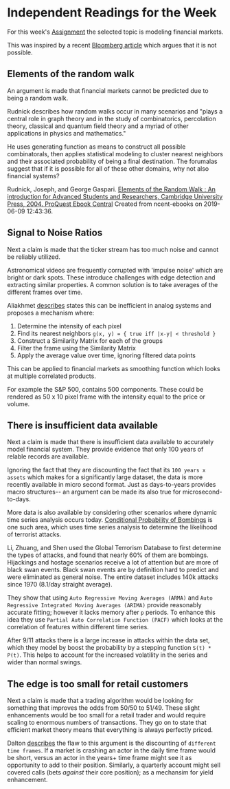 # Independent Readings for the Week

For this week's [Assignment](../Assignment.md) the selected topic is modeling financial markets.

This was inspired by a recent [Bloomberg article](https://www.bloomberg.com/news/articles/2019-05-21/computer-models-won-t-beat-the-stock-market-any-time-soon) which argues that it is not possible.

## Elements of the random walk

An argument is made that financial markets cannot be predicted due to being a random walk.

Rudnick describes how random walks occur in many scenarios and "plays a central role in graph theory and in the study of combinatorics, percolation theory, classical and quantum field theory and a myriad of other applications in physics and mathematics."

He uses generating function as means to construct all possible combinatorals, then applies statistical modeling to cluster nearest neighbors and their associated probability of being a final destination. The forumalas suggest that if it is possible for all of these other domains, why not also financial systems?

Rudnick, Joseph, and George Gaspari. [Elements of the Random Walk : An introduction for Advanced Students and Researchers, Cambridge University Press, 2004. ProQuest Ebook Central](http://ebookcentral.proquest.com/lib/ncent-ebooks/detail.action?docID=256691)
Created from ncent-ebooks on 2019-06-09 12:43:36.

## Signal to Noise Ratios

Next a claim is made that the ticker stream has too much noise and cannot be reliably utilized.

Astronomical videos are frequently corrupted with 'impulse noise' which are bright or dark spots. These introduce challenges with edge detection and extracting similar properties. A common solution is to take averages of the different frames over time.

Aliakhmet [describes](Readings/Noise_Reduction_Astronomical_Videos.pdf) states this can be inefficient in analog systems and proposes a mechanism where:

1. Determine the intensity of each pixel
2. Find its nearest neighbors `g(x, y) = { true iff |x-y| < threshold }`
3. Construct a Similarity Matrix for each of the groups
4. Filter the frame using the Similarity Matrix
5. Apply the average value over time, ignoring filtered data points

This can be applied to financial markets as smoothing function which looks at multiple correlated products.

For example the S&P 500, contains 500 components. These could be rendered as 50 x 10 pixel frame with the intensity equal to the price or volume.

## There is insufficient data available

Next a claim is made that there is insufficient data available to accurately model financial system. They provide evidence that only 100 years of relable records are available.

Ignoring the fact that they are discounting the fact that its `100 years x assets` which makes for a significantly large dataset, the data is more recently available in micro second format. Just as days-to-years provides macro structures-- an argument can be made its also true for microsecond-to-days.

More data is also available by considering other scenarios where dynamic time series analysis occurs today. [Conditional Probability of Bombings](Readings/Dynamic_Forecasting_Bombings.pdf) is one such area, which uses time series analysis to determine the likelihood of terrorist attacks.

Li, Zhuang, and Shen used the Global Terrorism Database to first determine the types of attacks, and found that nearly 60% of them are bombings. Hijackings and hostage scenarios receive a lot of attention but are more of black swan events. Black swan events are by definition hard to predict and were eliminated as general noise. The entire dataset includes 140k attacks since 1970 (8.1/day straight average).

They show that using `Auto Regressive Moving Averages (ARMA)` and `Auto Regressive Integrated Moving Averages (ARIMA)` provide reasonably accurate fitting; however it lacks memory after `p` periods. To enhance this idea they use `Partial Auto Correlation Function (PACF)` which looks at the correlation of features within different time series.

After 9/11 attacks there is a large increase in attacks within the data set, which they model by boost the probability by a stepping function `S(t) * P(t)`. This helps to account for the increased volatility in the series and wider than normal swings.

## The edge is too small for retail customers

Next a claim is made that a trading algorithm would be looking for something that improves the odds from 50/50 to 51/49. These slight enhancements would be too small for a retail trader and would require scaling to enormous numbers of transactions. They go on to state that efficient market theory means that everything is always perfectly priced.

Dalton [describes](https://www.amazon.com/dp/B00DOSTEVG) the flaw to this argument is the discounting of `different time frames`. If a market is crashing an actor in the daily time frame would be short, versus an actor in the years+ time frame might see it as opportunity to add to their position. Similarly, a quarterly  account might sell covered calls (bets *against* their core position); as a mechansim for yield enhancement.
